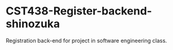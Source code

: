 # CST438-Register-backend-shinozuka

Registration back-end for project in software engineering class.
